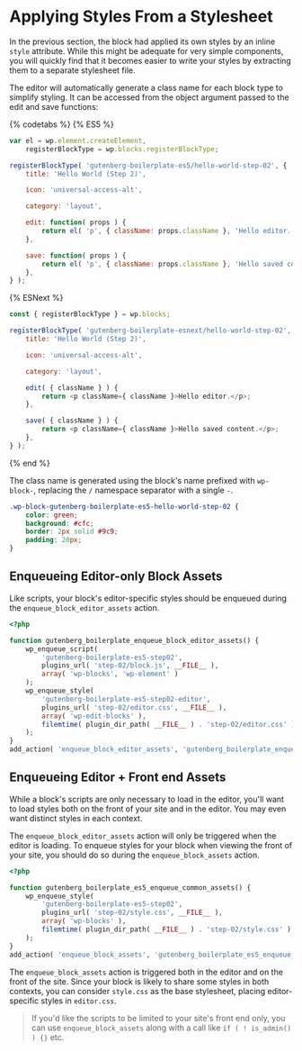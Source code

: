 # Applying Styles From a Stylesheet

In the previous section, the block had applied its own styles by an inline `style` attribute. While this might be adequate for very simple components, you will quickly find that it becomes easier to write your styles by extracting them to a separate stylesheet file.

The editor will automatically generate a class name for each block type to simplify styling. It can be accessed from the object argument passed to the edit and save functions:

{% codetabs %}
{% ES5 %}
```js
var el = wp.element.createElement,
	registerBlockType = wp.blocks.registerBlockType;

registerBlockType( 'gutenberg-boilerplate-es5/hello-world-step-02', {
	title: 'Hello World (Step 2)',

	icon: 'universal-access-alt',

	category: 'layout',

	edit: function( props ) {
		return el( 'p', { className: props.className }, 'Hello editor.' );
	},

	save: function( props ) {
		return el( 'p', { className: props.className }, 'Hello saved content.' );
	},
} );
```
{% ESNext %}
```js
const { registerBlockType } = wp.blocks;

registerBlockType( 'gutenberg-boilerplate-esnext/hello-world-step-02', {
	title: 'Hello World (Step 2)',

	icon: 'universal-access-alt',

	category: 'layout',

	edit( { className } ) {
		return <p className={ className }>Hello editor.</p>;
	},

	save( { className } ) {
		return <p className={ className }>Hello saved content.</p>;
	},
} );
```
{% end %}

The class name is generated using the block's name prefixed with `wp-block-`, replacing the `/` namespace separator with a single `-`.

```css
.wp-block-gutenberg-boilerplate-es5-hello-world-step-02 {
	color: green;
	background: #cfc;
	border: 2px solid #9c9;
	padding: 20px;
}
```

## Enqueueing Editor-only Block Assets

Like scripts, your block's editor-specific styles should be enqueued during the `enqueue_block_editor_assets` action.

```php
<?php

function gutenberg_boilerplate_enqueue_block_editor_assets() {
	wp_enqueue_script(
		'gutenberg-boilerplate-es5-step02',
		plugins_url( 'step-02/block.js', __FILE__ ),
		array( 'wp-blocks', 'wp-element' )
	);
	wp_enqueue_style(
		'gutenberg-boilerplate-es5-step02-editor',
		plugins_url( 'step-02/editor.css', __FILE__ ),
		array( 'wp-edit-blocks' ),
		filemtime( plugin_dir_path( __FILE__ ) . 'step-02/editor.css' )
	);
}
add_action( 'enqueue_block_editor_assets', 'gutenberg_boilerplate_enqueue_block_editor_assets' );
```

## Enqueueing Editor + Front end Assets

While a block's scripts are only necessary to load in the editor, you'll want to load styles both on the front of your site and in the editor. You may even want distinct styles in each context.

The `enqueue_block_editor_assets` action will only be triggered when the editor is loading. To enqueue styles for your block when viewing the front of your site, you should do so during the `enqueue_block_assets` action.

```php
<?php

function gutenberg_boilerplate_es5_enqueue_common_assets() {
	wp_enqueue_style(
		'gutenberg-boilerplate-es5-step02',
		plugins_url( 'step-02/style.css', __FILE__ ),
		array( 'wp-blocks' ),
		filemtime( plugin_dir_path( __FILE__ ) . 'step-02/style.css' )
	);
}
add_action( 'enqueue_block_assets', 'gutenberg_boilerplate_es5_enqueue_common_assets' );
```

The `enqueue_block_assets` action is triggered both in the editor and on the front of the site. Since your block is likely to share some styles in both contexts, you can consider `style.css` as the base stylesheet, placing editor-specific styles in `editor.css`.

> If you'd like the scripts to be limited to your site's front end only, you can use `enqueue_block_assets` along with a call like `if ( ! is_admin() ) {}` etc.
